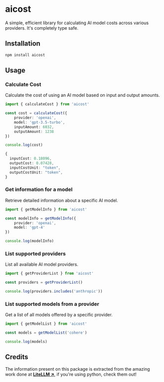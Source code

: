 # aicost
A simple, efficient library for calculating AI model costs across various providers. It's completely type safe.

## Installation
```bash
npm install aicost
```

## Usage
### Calculate Cost
Calculate the cost of using an AI model based on input and output amounts.

```ts
import { calculateCost } from 'aicost'

const cost = calculateCost({
    provider: 'openai',
    model: 'gpt-3.5-turbo',
    inputAmount: 6032,
    outputAmount: 1238
})

console.log(cost)
```
```ts
{
  inputCost: 0.18096,
  outputCost: 0.07428,
  inputCostUnit: "token",
  outputCostUnit: "token",
}
```

### Get information for a model
Retrieve detailed information about a specific AI model.

```ts
import { getModelInfo } from 'aicost'

const modelInfo = getModelInfo({
    provider: 'openai',
    model: 'gpt-4'
})

console.log(modelInfo)
```

### List supported providers
List all available AI model providers.

```ts
import { getProviderList } from 'aicost'

const providers = getProviderList()

console.log(providers.includes('anthropic'))
```

### List supported models from a provider
Get a list of all models offered by a specific provider.

```ts
import { getModelList } from 'aicost'

const models = getModelList('cohere')

console.log(models)
```

## Credits
The information present on this package is extracted from the amazing work done at [**LiteLLM ↗**](https://github.com/BerriAI/litellm/), if you're using python, check them out!

